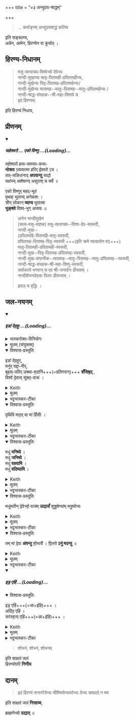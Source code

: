 +++
title = "०३ अभ्युदय-श्राद्धम्"

+++

> ... कर्माङ्गम् अभ्युदयश्राद्धं करिष्य 

इति सङ्कल्प्य,  
अन्नेन, आमेन, हिरण्येन वा कुर्यात् । 

## हिरण्य-निधानम्
> वसु-सत्याख्य-विश्वेभ्यो देवेभ्यः  
> नान्दी-मुखाभ्यः मातृ-पितामही-प्रपितामहीभ्यः,  
> नान्दी-मुखेभ्यः पितृ-पितामह-प्रपितामहेभ्यः/  
> नान्दी-मुखेभ्यः मातामह--मातुः-पितामह--मातुः-प्रपितामहेभ्यः /  
> नान्दी-श्राद्ध-संरक्षक--श्री-महा-विष्णवे च  
> इदं हिरण्यम् 

इति हिरण्यं निधाय,

## प्रीणनम्

<div class="js_include" includetitle="false" newlevelforh1="5" unfilled url="/vedAH_yajuH/taittirIyam/sUtram/ApastambaH/gRhyam/paddhatiH/shrIvaiShNavaH/mantrAdi/yaJNeshvaraH__eko_viShNuH/">
<details open><summary><h5>यज्ञेश्वरो … एको विष्णुः ...{Loading}...</h5></summary>


यज्ञेश्वरो हव्य-समस्त-कव्य-  
**भोक्ता** ऽव्ययात्मा हरिर् ईश्वरो ऽत्र ।  
तत्-सन्निधानाद् **अपयान्तु** सद्यो  
रक्षांस्य् अशेषाण्य् असुराश् च सर्वे ॥

एको विष्णुर् महद्-भूतं  
पृथक् भूतान्य् अनेकशः ।  
त्रीन् लोकान् **व्याप्य** भूतात्मा  
**भुङ्क्ते** विश्व-भुग् अव्ययः ॥ 
</details>
</div>  


> अनेन नान्दीमुखेन  
(सत्य-वसु-संज्ञक) वसु-सत्याख्य--विश्व-देव-स्वरूपी,  
नान्दी-मुख--  
(प्रपितामहि-पितामहि-मातृ-स्वरूपी,  
प्रपितामह-पितामह-पितृ-स्वरूपी +++(इति क्रमे व्यत्यासेन वा)+++)  
मातृ-पितामही-प्रपितामही-स्वरूपी,  
नान्दी-मुख--पितृ-पितामह-प्रपितामह-स्वरूपी,  
नान्दी-मुख-सपत्नीक--मातामह--मातुः-पितामह--मातुः-प्रपितामह--स्वरूपी,  
नान्दी-श्राद्ध-संरक्षक-श्री-महा-विष्णु-स्वरूपी,  
सर्वाकारो भगवान् स एव श्री-जनार्दनः प्रीयताम् ।  
नान्दीशेभनदेवताः पितरः प्रीयन्ताम् ।
>
> इयञ् च वृद्धिः ।

## जल-नयनम्

<div class="js_include" includetitle="false" newlevelforh1="5" unfilled url="/vedAH_yajuH/taittirIyam/sArasvata-vibhAgaH/saMhitA/yajuH/sarva-prastutiH/3/3/02_stotropAkaraNam_pratigarAngamantrAshcha/iDA_devahUH.md">
<details open><summary><h5>इडा॑ देव॒हूः ...{Loading}...</h5></summary>
<details><summary>भास्करोक्त-विनियोगः</summary>

3आर्त्विज्यं वा करिष्यन् शस्त्रं वा प्रतिगरिष्यन् जपति - इडेति ॥ 
</details>
<details><summary>मूलम् (संयुक्तम्)</summary>

इडा॑ देव॒हूर्मनु॑र्यज्ञ॒नीर्बृह॒स्पति॑रुक्थाम॒दानि॑ शँसिष॒द्विश्वे॑ दे॒वाः [3]  सू॒क्त॒वाच॒ᳶ पृथि॑वि मात॒र्मा मा॑ हिँसी॒र्मधु॑ मनिष्ये॒ मधु॑ जनिष्ये॒ मधु॑ वक्ष्यामि॒ मधु॑ वदिष्यामि॒ मधु॑मतीन्दे॒वेभ्यो॒ वाच॑मुद्यासँ शुश्रू॒षेण्या॑म्मनु॒ष्ये॑भ्य॒स्तम्मा॑ दे॒वा अ॑वन्तु शो॒भायै॑ पि॒तरोऽनु॑ मदन्तु ॥ [4]  
</details>
<details open><summary>विश्वास-प्रस्तुतिः</summary>

इडा॑ देव॒हूर्,  
मनु॑र् यज्ञ॒-नीर्,  
बृह॒स्-पति॑र् उक्था-म॒दानि॑+++(=प्रतिगरान्)+++ **शँसिष॒द्** ,  
विश्वे॑ दे॒वास् सू॑क्त॒-वाचः॑  ।  
</details>
<details><summary>Keith</summary>

May Ida who summoneth the gods, Manu who leadeth the sacrifice,  
May Brhaspati recite the hymns and acclamations.  
The All-gods [1] are reciters of the hymns.
</details>
<details><summary>मूलम्</summary>

इडा॑ देव॒हूर्, मनु॑र्यज्ञ॒नीर्, बृह॒स्पति॑रुक्थाम॒दानि॑ शँसिष॒द् , विश्वे॑ दे॒वास्सू॑क्त॒वाचः॑  ।  
</details>
<details><summary>भट्टभास्कर-टीका</summary>

इडा देवी गौर् वा प्रष्टिर्वा,  
यामुपह्वयते सा देवहूः  
देवानामाह्वाता होता ।  
यद्वा - सा देवानां  
मनुर् यज्ञनीः यज्ञस्य नेता मनुः प्रजापतिः वा  
बृहस्पतिरुक्थामदानि शस्त्र-प्रतिगरादीनि  
**शंसिषत्** शंसति शस्त्राणि शंसति  
मदान् प्रतिगरान् शंसति । शंसेर्लेटि 'सिब्बहुलं लेटि' इति सिप् । उक्थशब्दस्य संहितायां छान्दसं दीर्घत्वम् । विश्वेदेवाः सूक्तवाचः सूक्तवाकस्य वक्तारः सूक्तं सूक्तवाकः, तद्ब्रुवन्तीति सूक्तवाचः । 'क्विब्वचि' इत्यादिना क्विप्दीर्घत्वे । यस्मादेवं सर्वमेतदिडादयः कुर्वन्ति तस्मात्सत्यपि प्रमादे न मे कश्चिदपराधः ।
</details>
<details open><summary>विश्वास-प्रस्तुतिः</summary>

पृथि॑वि मात॒र् मा मा॑ हिँसीः ।   
</details>
<details><summary>Keith</summary>

O earth mother, do not harm me.
</details>
<details><summary>मूलम्</summary>

पृथि॑वि मात॒र्मा मा॑ हिँसीः ।   
</details>
<details><summary>भट्टभास्कर-टीका</summary>

तस्मात् हे पृथिवि मातः सर्वस्य रक्षिके मा मा हिंसीः ।
</details>
</details>
</div>

<div class="js_include" url="/vedAH_yajuH/taittirIyam/sArasvata-vibhAgaH/saMhitA/yajuH/sarva-prastutiH/3/3/02_stotropAkaraNam_pratigarAngamantrAshcha/madhu_maniShye.md"  newLevelForH1="5" includeTitle="false">   

<details open><summary>विश्वास-प्रस्तुतिः</summary>

मधु॑ **मनिष्ये** ।  
मधु॑ **जनिष्ये** ।  
मधु॑ **वक्ष्यामि** ।  
मधु॑ **वदिष्यामि** ।
</details>
<details><summary>Keith</summary>

Of honey shall I think, honey shall I produce, honey shall I proclaim, honey shall I speak,
</details>
<details><summary>मूलम्</summary>

मधु॑ मनिष्ये ।  
मधु॑ जनिष्ये ।  
मधु॑ वक्ष्यामि ।  
मधु॑ वदिष्यामि ।
</details>
<details><summary>भट्टभास्कर-टीका</summary>

अहं तु मधु मनिष्ये मधुवदेव मनसा चिन्तयिष्यामि ।
</details>
<details open><summary>विश्वास-प्रस्तुतिः</summary>

मधु॑मतीन् दे॒वेभ्यो॒ वाच॑म् **उद्यासँ**
शुश्रू॒षेण्या॑म् मनु॒ष्ये॑भ्यः
</details>
<details><summary>Keith</summary>

may I utter speech full of honey for the gods, and acceptable to men.
</details>
<details><summary>मूलम्</summary>

मधु॑मतीन्दे॒वेभ्यो॒ वाच॑मुद्यासँ
शुश्रू॒षेण्या॑म्मनु॒ष्ये॑भ्यः
</details>
<details><summary>भट्टभास्कर-टीका</summary>

देवेभ्यो मधुमतीं मधुवदनहेतुं न केवलप्रमादां वाचं उद्यासं वदितुं समर्थो भूयासम् । 'किदाशिषि' इति कित्त्वात् 'वचिस्वपि' इति संप्रसारणम् ।

मनुष्येभ्यः शुश्रूषेण्यां श्रवणीयां श्रुतिसुखहेतुं वाचं उद्यासमित्येव । उभयत्रापि षष्ठ्यर्थे चतुर्थी । सनन्तादौणादिक एण्यप्रत्ययः ।
</details>
<details open><summary>विश्वास-प्रस्तुतिः</summary>

तम् मा॑ दे॒वा **अ॑वन्तु** शो॒भायै॑ ।
पि॒तरो **ऽनु॑ मदन्तु** ॥
</details>
<details><summary>Keith</summary>

May the gods aid me to radiance, may the Pitrs rejoice in me.
</details>
<details><summary>मूलम्</summary>

तम्मा॑ दे॒वा अ॑वन्तु शो॒भायै॑ ।
पि॒तरोऽनु॑ मदन्तु ॥
</details>
<details><summary>भट्टभास्कर-टीका</summary>

तं मामेवंगुणं देवा अवन्तु रक्षन्तु शोभायै यथा मया कृतं शोभते तथा अनुमदन्तु अनुमोदन्तां, उत्कृष्टत्वेन समीचीनं करोतीति शोभार्थं पितरश्च अनुमोदन्तु । माद्यतेर्व्यत्ययेन शप् ॥


इति तृतीये तृतीये द्वितीयोनुवाकः ॥
</details>
</div>

<div class="js_include" includetitle="false" newlevelforh1="5" unfilled url="/vedAH_yajuH/taittirIyam/sArasvata-vibhAgaH/saMhitA/yajuH/sarva-prastutiH/1/6_aiShTika-yAjamAnAdi/03_bhaxyAnumantraNAdi/iDa_ehi.md">
<details open><summary><h5>इड॒ एहि॑ ...{Loading}...</h5></summary>
<details open><summary>विश्वास-प्रस्तुतिः</summary>

इड॒ एहि॑+++(=आ+इ॑हि)+++ ।  
अदि॑त॒ एहि॑ ।  
सर॑स्व॒त्य् एहि॑+++(=आ+इ॑हि)+++ ।
</details>
<details><summary>Keith</summary>

O Ida, come hither; O Aditi, come hither; 
O Sarasvati, come hither.
</details>
<details><summary>मूलम्</summary>

इड॒ एहि॑ ।  
अदि॑त॒  एहि॑ ।  
सर॑स्व॒त्येहि॑ ।
</details>
<details><summary>भट्टभास्कर-टीका</summary>

**इडादयश्** शब्दा गवां नामानि, यथा - 'इडे रन्तेदिते सरस्वति प्रिये प्रेयसि महि विश्रुत्येतनि ते अघ्निये नामानि' इति । ताच्-छब्द्येनेडा स्तूयते । 

तत्र गवां भेदान् **निमृढ्वम्** इति बहुवचनम् उपपद्यते, हे इडादयो यूयमागत्य मां निमृढ्वमिति ।  यदा तु गोभिर् अभेदेनेडोच्यते हे इडादिरूपे इड इति तदा त्वेकवचनम् एव न्याय्यम् । **इडा** पशुसाधनीड्या वा । **अदितिर्** अदीना अखण्डनीया ।  
सरस्वती सरणवती सरस्वतीसदृशा वा ।
</details>
</details>
</div>

> शोभनं, शोभनं, शोभनम्  

इति साक्षतं जलं  
हिरण्योपरि **निनीय** 

## दानम्
> इदं हिरण्यं नानागोत्रेभ्यः श्रीवैष्णवेभ्यस्तेभ्यः तेभ्यः सम्प्रददे न मम 

इति साक्षतं जलं **निस्राव्य**,  

ब्राह्मणेभ्यो **दद्यात्** ॥
